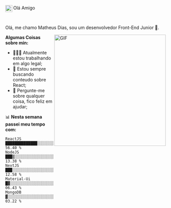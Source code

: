  Olá Amigo
</a>
</a>
<a href="https://www.linkedin.com/in/matheusdiascara/">
  <img align="left" alt="Abhishek's LinkedIN" width="22px" src="https://raw.githubusercontent.com/peterthehan/peterthehan/master/assets/linkedin.svg" />
</a>

<br />

Olá, me chamo Matheus Dias, sou um desenvolvedor Front-End Junior 🚀.

  <img align="right" alt="GIF" src="https://github.com/abhisheknaiidu/abhisheknaiidu/blob/master/code.gif?raw=true" width="350" height="350" />
  
**Algumas Coisas sobre min:**

- 👨🏽‍💻 Atualmente estou trabalhando em algo legal;
- 🌱 Estou sempre buscando conteudo sobre React; 
- 💬 Pergunte-me sobre qualquer coisa, fico feliz em ajudar;

📊 **Nesta semana passei meu tempo com:**
<!--START_SECTION:waka-->
```text
ReactJS      ██████████████░░░░░░░░░░░   56.40 % 
NodeJS       ███▒░░░░░░░░░░░░░░░░░░░░░   13.38 % 
NextJS       ███░░░░░░░░░░░░░░░░░░░░░░   12.58 % 
Material-Ui  █▓░░░░░░░░░░░░░░░░░░░░░░░   06.43 % 
MongoDB      ▓░░░░░░░░░░░░░░░░░░░░░░░░   03.22 % 
```
<!--END_SECTION:waka-->


